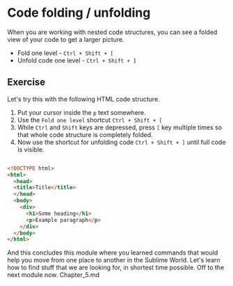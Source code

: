 Code folding / unfolding
=========================

When you are working with nested code structures, you can see a folded view
of your code to get a larger picture.

* Fold one level - `Ctrl + Shift + [`
* Unfold code one level - `Ctrl + Shift + ]`


Exercise
---------

Let's try this with the following HTML code structure.

1. Put your cursor inside the `p` text somewhere.
2. Use the `Fold one level` shortcut `Ctrl + Shift + [`
3. While `Ctrl` and `Shift` keys are depressed, press `[` key multiple times so
   that whole code structure is completely folded.
4. Now use the shortcut for unfolding code `Ctrl + Shift + ]` until full code
   is visible.

```html

<!DOCTYPE html>
<html>
  <head>
  <title>Title</title>
  </head>
  <body>
    <div>
      <h1>Some heading</h1>
      <p>Example paragraph</p>
    </div>
  </body>
</html>

```

And this concludes this module where you learned commands that would help you
move from one place to another in the Sublime World. Let's learn how to find
stuff that we are looking for, in shortest time possible. Off to the next
module now. Chapter_5.md
